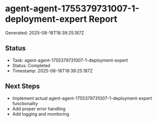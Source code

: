 # agent-agent-1755379731007-1-deployment-expert Report

Generated: 2025-08-18T18:39:25.187Z

## Status
- Task: agent-agent-1755379731007-1-deployment-expert
- Status: Completed
- Timestamp: 2025-08-18T18:39:25.187Z

## Next Steps
- Implement actual agent-agent-1755379731007-1-deployment-expert functionality
- Add proper error handling
- Add logging and monitoring
